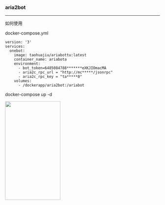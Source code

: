 ### aria2bot
---

如何使用

docker-compose.yml

```
version: '3'
services:
  onebot:
    image: taohuajiu/ariabottu:latest
    container_name: ariabota
    environment:
      - bot_token=6485084788*******eXKJIOmacMA
      - aria2c_rpc_url = "http://mc*****/jsonrpc"
      - aria2c_rpc_key = "ta*****0"
    volumes:
      - /dockerapp/aria2bot:/ariabot
```

docker-compose up -d

<img src="https://telegra.ph/file/289ec39612d2827909fcc.jpg" width="180" height="320">

